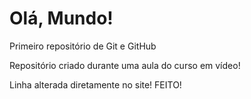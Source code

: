 # Olá, Mundo!
Primeiro repositório de Git e GitHub


Repositório criado durante uma aula do curso em vídeo!

Linha alterada diretamente no site! FEITO!
